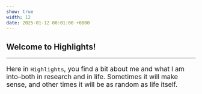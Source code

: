 ```yaml
---
show: true
width: 12
date: 2025-01-12 00:01:00 +0800
---
```


<div class="p-4">
    <h2>Welcome to Highlights!</h2>
    <hr />
    <div style="font-size: 1.25em;">
        <p>
        Here in <code>Highlights</code>, you find a bit about me and what I am into–both in research and in life. Sometimes it will make sense, and other times it will be as random as life itself.
        </p>
    </div>
</div>
